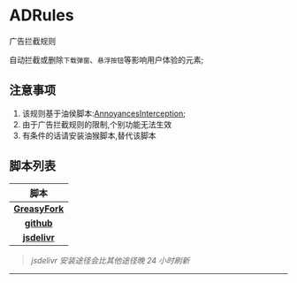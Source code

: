 # ADRules
广告拦截规则

自动拦截或删除`下载弹窗`、`悬浮按钮`等影响用户体验的元素;

## 注意事项
1. 该规则基于油侯脚本:[AnnoyancesInterception](https://github.com/AirBashX/UserScript);
2. 由于广告拦截规则的限制,个别功能无法生效
3. 有条件的话请安装油猴脚本,替代该脚本

## 脚本列表

|          脚本          |
| :--------------------: |
| **[GreasyFork](https://greasyfork.org/zh-CN/scripts/440871)** |
| **[github](https://github.com/AirBashX/UserScript/raw/master/AnnoyancesInterception.user.js)** |
| **[jsdelivr](https://cdn.jsdelivr.net/gh/AirBashX/UserScript@master/AnnoyancesInterception.user.js)** |

> _jsdelivr 安装途径会比其他途径晚 24 小时刷新_

---

